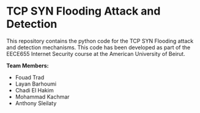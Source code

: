 # TCP SYN Flooding Attack and Detection

This repository contains the python code for the TCP SYN Flooding attack and detection mechanisms.
This code has been developed as part of the EECE655 Internet Security course at the American University of Beirut.

<b>Team Members:</b>
* Fouad Trad
* Layan Barhoumi
* Chadi El Hakim
* Mohammad Kachmar
* Anthony Sleilaty
